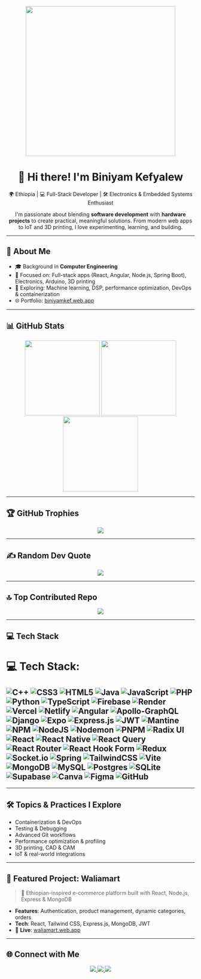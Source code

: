<div align="center">
  <img src="https://i.pinimg.com/1200x/90/70/32/9070324cdfc07c68d60eed0c39e77573.jpg" width="400" />
</div>

<h1 align="center">👋 Hi there! I'm Biniyam Kefyalew</h1>

<p align="center">
🌍 Ethiopia | 💻 Full-Stack Developer | 🛠 Electronics & Embedded Systems Enthusiast
</p>

<p align="center">
I'm passionate about blending <b>software development</b> with <b>hardware projects</b> to create practical, meaningful solutions.
From modern web apps to IoT and 3D printing, I love experimenting, learning, and building.
</p>

---

## 💫 About Me
- 🎓 Background in **Computer Engineering**
- 🔭 Focused on: Full-stack apps (React, Angular, Node.js, Spring Boot), Electronics, Arduino, 3D printing
- 🌱 Exploring: Machine learning, DSP, performance optimization, DevOps & containerization
- 🌐 Portfolio: [biniyamkef.web.app](https://biniyamkef.web.app/)

---

## 📊 GitHub Stats
<div align="center">
  <img src="https://github-readme-stats.vercel.app/api?username=biniyam-kefyalew&theme=tokyonight&hide_border=false&count_private=true" height="200"/>
  <img src="https://github-readme-streak-stats.herokuapp.com/?user=biniyam-kefyalew&theme=tokyonight&hide_border=false" height="200"/>
  <img src="https://github-readme-stats.vercel.app/api/top-langs/?username=biniyam-kefyalew&theme=tokyonight&hide_border=false&layout=compact&count_private=true" height="200"/>
</div>


---

## 🏆 GitHub Trophies
<div align="center">
  <img src="https://github-profile-trophy.vercel.app/?username=biniyam-kefyalew&theme=radical&no-frame=false&no-bg=true&margin-w=4" />
</div>

---

## ✍️ Random Dev Quote
<div align="center">
  <img src="https://quotes-github-readme.vercel.app/api?type=horizontal&theme=tokyonight" />
</div>

---

## 🔝 Top Contributed Repo
<div align="center">
  <img src="https://github-contributor-stats.vercel.app/api?username=biniyam-kefyalew&limit=5&theme=tokyonight&combine_all_yearly_contributions=true" />
</div>

---

## 💻 Tech Stack
<p align="center">
  <!-- split into two or three lines for clarity -->
  
# 💻 Tech Stack:
![C++](https://img.shields.io/badge/c++-%2300599C.svg?style=for-the-badge&logo=c%2B%2B&logoColor=white) ![CSS3](https://img.shields.io/badge/css3-%231572B6.svg?style=for-the-badge&logo=css3&logoColor=white) ![HTML5](https://img.shields.io/badge/html5-%23E34F26.svg?style=for-the-badge&logo=html5&logoColor=white) ![Java](https://img.shields.io/badge/java-%23ED8B00.svg?style=for-the-badge&logo=openjdk&logoColor=white) ![JavaScript](https://img.shields.io/badge/javascript-%23323330.svg?style=for-the-badge&logo=javascript&logoColor=%23F7DF1E) ![PHP](https://img.shields.io/badge/php-%23777BB4.svg?style=for-the-badge&logo=php&logoColor=white) ![Python](https://img.shields.io/badge/python-3670A0?style=for-the-badge&logo=python&logoColor=ffdd54) ![TypeScript](https://img.shields.io/badge/typescript-%23007ACC.svg?style=for-the-badge&logo=typescript&logoColor=white) ![Firebase](https://img.shields.io/badge/firebase-%23039BE5.svg?style=for-the-badge&logo=firebase) ![Render](https://img.shields.io/badge/Render-%46E3B7.svg?style=for-the-badge&logo=render&logoColor=white) ![Vercel](https://img.shields.io/badge/vercel-%23000000.svg?style=for-the-badge&logo=vercel&logoColor=white) ![Netlify](https://img.shields.io/badge/netlify-%23000000.svg?style=for-the-badge&logo=netlify&logoColor=#00C7B7) ![Angular](https://img.shields.io/badge/angular-%23DD0031.svg?style=for-the-badge&logo=angular&logoColor=white) ![Apollo-GraphQL](https://img.shields.io/badge/-ApolloGraphQL-311C87?style=for-the-badge&logo=apollo-graphql) ![Django](https://img.shields.io/badge/django-%23092E20.svg?style=for-the-badge&logo=django&logoColor=white) ![Expo](https://img.shields.io/badge/expo-1C1E24?style=for-the-badge&logo=expo&logoColor=#D04A37) ![Express.js](https://img.shields.io/badge/express.js-%23404d59.svg?style=for-the-badge&logo=express&logoColor=%2361DAFB) ![JWT](https://img.shields.io/badge/JWT-black?style=for-the-badge&logo=JSON%20web%20tokens) ![Mantine](https://img.shields.io/badge/Mantine-ffffff?style=for-the-badge&logo=Mantine&logoColor=339af0) ![NPM](https://img.shields.io/badge/NPM-%23CB3837.svg?style=for-the-badge&logo=npm&logoColor=white) ![NodeJS](https://img.shields.io/badge/node.js-6DA55F?style=for-the-badge&logo=node.js&logoColor=white) ![Nodemon](https://img.shields.io/badge/NODEMON-%23323330.svg?style=for-the-badge&logo=nodemon&logoColor=%BBDEAD) ![PNPM](https://img.shields.io/badge/pnpm-%234a4a4a.svg?style=for-the-badge&logo=pnpm&logoColor=f69220) ![Radix UI](https://img.shields.io/badge/radix%20ui-161618.svg?style=for-the-badge&logo=radix-ui&logoColor=white) ![React](https://img.shields.io/badge/react-%2320232a.svg?style=for-the-badge&logo=react&logoColor=%2361DAFB) ![React Native](https://img.shields.io/badge/react_native-%2320232a.svg?style=for-the-badge&logo=react&logoColor=%2361DAFB) ![React Query](https://img.shields.io/badge/-React%20Query-FF4154?style=for-the-badge&logo=react%20query&logoColor=white) ![React Router](https://img.shields.io/badge/React_Router-CA4245?style=for-the-badge&logo=react-router&logoColor=white) ![React Hook Form](https://img.shields.io/badge/React%20Hook%20Form-%23EC5990.svg?style=for-the-badge&logo=reacthookform&logoColor=white) ![Redux](https://img.shields.io/badge/redux-%23593d88.svg?style=for-the-badge&logo=redux&logoColor=white) ![Socket.io](https://img.shields.io/badge/Socket.io-black?style=for-the-badge&logo=socket.io&badgeColor=010101) ![Spring](https://img.shields.io/badge/spring-%236DB33F.svg?style=for-the-badge&logo=spring&logoColor=white) ![TailwindCSS](https://img.shields.io/badge/tailwindcss-%2338B2AC.svg?style=for-the-badge&logo=tailwind-css&logoColor=white) ![Vite](https://img.shields.io/badge/vite-%23646CFF.svg?style=for-the-badge&logo=vite&logoColor=white) ![MongoDB](https://img.shields.io/badge/MongoDB-%234ea94b.svg?style=for-the-badge&logo=mongodb&logoColor=white) ![MySQL](https://img.shields.io/badge/mysql-4479A1.svg?style=for-the-badge&logo=mysql&logoColor=white) ![Postgres](https://img.shields.io/badge/postgres-%23316192.svg?style=for-the-badge&logo=postgresql&logoColor=white) ![SQLite](https://img.shields.io/badge/sqlite-%2307405e.svg?style=for-the-badge&logo=sqlite&logoColor=white) ![Supabase](https://img.shields.io/badge/Supabase-3ECF8E?style=for-the-badge&logo=supabase&logoColor=white) ![Canva](https://img.shields.io/badge/Canva-%2300C4CC.svg?style=for-the-badge&logo=Canva&logoColor=white) ![Figma](https://img.shields.io/badge/figma-%23F24E1E.svg?style=for-the-badge&logo=figma&logoColor=white) ![GitHub](https://img.shields.io/badge/github-%23121011.svg?style=for-the-badge&logo=github&logoColor=white)
---
</p>

---

## 🛠 Topics & Practices I Explore
- Containerization & DevOps
- Testing & Debugging
- Advanced Git workflows
- Performance optimization & profiling
- 3D printing, CAD & CAM
- IoT & real-world integrations

---

## 🌟 Featured Project: **Waliamart**
> 🛒 Ethiopian-inspired e-commerce platform built with React, Node.js, Express & MongoDB

- **Features**: Authentication, product management, dynamic categories, orders
- **Tech**: React, Tailwind CSS, Express.js, MongoDB, JWT
- 🚀 **Live**: [waliamart.web.app](https://waliamart.web.app/)

---

## 🌐 Connect with Me
<p align="center">
  <a href="https://linkedin.com/in/biniyam-kefyalew-7624a0373">
    <img src="https://img.shields.io/badge/LinkedIn-%230077B5.svg?logo=linkedin&logoColor=white" />
  </a>
  <a href="https://stackoverflow.com/users/24759940">
    <img src="https://img.shields.io/badge/-Stackoverflow-FE7A16?logo=stack-overflow&logoColor=white" />
  </a>
  <a href="mailto:biniyamkefyalewa@gmail.com">
    <img src="https://img.shields.io/badge/Email-D14836?logo=gmail&logoColor=white" />
  </a>
</p>
